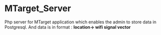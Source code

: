 # MTarget_Server
Php server for MTarget application which enables the admin to store data in Postgresql.
And data is in format : **location-> wifi signal vector**
